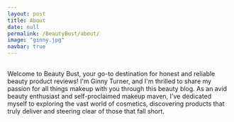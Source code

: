 ```yaml
---
layout: post
title: About
date: null
permalink: /BeautyBust/about/
image: "ginny.jpg"
navbar: true
---
```


<div class="container">
<p style ="margin-top: 30px;">
Welcome to Beauty Bust, your go-to destination for honest and reliable beauty product reviews! I'm Ginny Turner, and I'm thrilled to share my passion for all things makeup with you through this beauty blog. As an avid beauty enthusiast and self-proclaimed makeup maven, I've dedicated myself to exploring the vast world of cosmetics, discovering products that truly deliver and steering clear of those that fall short.
</p>
</div>

